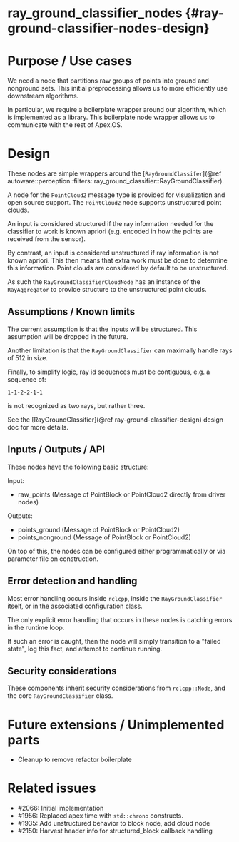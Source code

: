 ray_ground_classifier_nodes {#ray-ground-classifier-nodes-design}
===========================

# Purpose / Use cases

We need a node that partitions raw groups of points into ground and nonground sets.
This initial preprocessing allows us to more efficiently use downstream algorithms.

In particular, we require a boilerplate wrapper around our algorithm, which is implemented as a
library. This boilerplate node wrapper allows us to communicate with the rest of Apex.OS.

# Design

These nodes are simple wrappers around the
[`RayGroundClassifer`](@ref autoware::perception::filters::ray_ground_classifier::RayGroundClassifier).

A node for the `PointCloud2` message type is provided for visualization and open source support.
The `PointCloud2` node supports unstructured point clouds.

An input is considered structured if the ray information needed for the classifier to work is
known apriori (e.g. encoded in how the points are received from the sensor).

By contrast, an input is considered unstructured if ray information is not known apriori.
This then means that extra work must be done to determine this information. Point clouds
are considered by default to be unstructured.

As such the `RayGroundClassifierCloudNode` has an instance of the `RayAggregator` to provide
structure to the unstructured point clouds.


## Assumptions / Known limits

The current assumption is that the inputs will be structured. This assumption will be
dropped in the future.

Another limitation is that the `RayGroundClassifier` can maximally handle rays of
512 in size.

Finally, to simplify logic, ray id sequences must be contiguous, e.g. a sequence of:

```
1-1-2-2-1-1
```

is not recognized as two rays, but rather three.

See the
[RayGroundClassifier](@ref ray-ground-classifier-design)
design doc for more details.

## Inputs / Outputs / API

These nodes have the following basic structure:

Input:
- raw_points (Message of PointBlock or PointCloud2 directly from driver nodes)

Outputs:
- points_ground (Message of PointBlock or PointCloud2)
- points_nonground (Message of PointBlock or PointCloud2)

On top of this, the nodes can be configured either programmatically or via parameter file
on construction.


## Error detection and handling

Most error handling occurs inside `rclcpp`, inside the `RayGroundClassifier`
itself, or in the associated configuration class.

The only explicit error handling that occurs in these nodes is catching errors in the runtime loop.

If such an error is caught, then the node will simply transition to a "failed state", log this fact,
and attempt to continue running.

## Security considerations

These components inherit security considerations from `rclcpp::Node`, and
the core `RayGroundClassifier` class.


# Future extensions / Unimplemented parts

- Cleanup to remove refactor boilerplate

# Related issues

- #2066: Initial implementation
- #1956: Replaced apex time with `std::chrono` constructs.
- #1935: Add unstructured behavior to block node, add cloud node
- #2150: Harvest header info for structured_block callback handling
